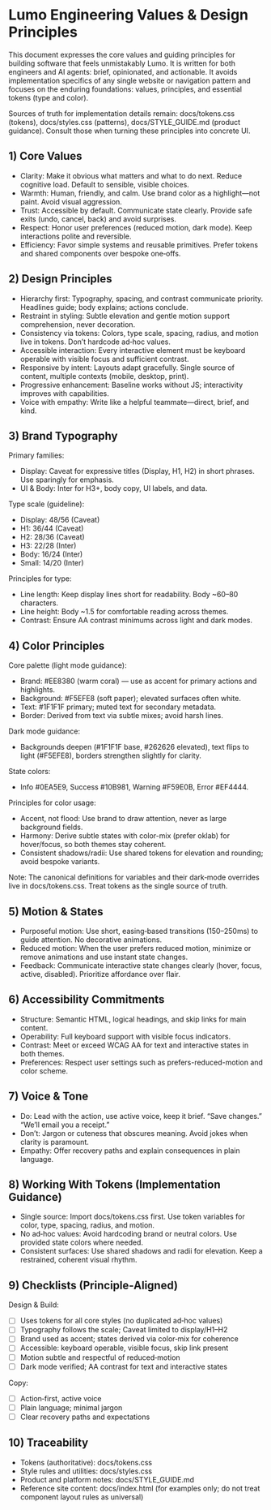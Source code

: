 # Lumo Engineering Values & Design Principles

This document expresses the core values and guiding principles for building software that feels unmistakably Lumo. It is written for both engineers and AI agents: brief, opinionated, and actionable. It avoids implementation specifics of any single website or navigation pattern and focuses on the enduring foundations: values, principles, and essential tokens (type and color).

Sources of truth for implementation details remain: docs/tokens.css (tokens), docs/styles.css (patterns), docs/STYLE_GUIDE.md (product guidance). Consult those when turning these principles into concrete UI.

## 1) Core Values
- Clarity: Make it obvious what matters and what to do next. Reduce cognitive load. Default to sensible, visible choices.
- Warmth: Human, friendly, and calm. Use brand color as a highlight—not paint. Avoid visual aggression.
- Trust: Accessible by default. Communicate state clearly. Provide safe exits (undo, cancel, back) and avoid surprises.
- Respect: Honor user preferences (reduced motion, dark mode). Keep interactions polite and reversible.
- Efficiency: Favor simple systems and reusable primitives. Prefer tokens and shared components over bespoke one‑offs.

## 2) Design Principles
- Hierarchy first: Typography, spacing, and contrast communicate priority. Headlines guide; body explains; actions conclude.
- Restraint in styling: Subtle elevation and gentle motion support comprehension, never decoration.
- Consistency via tokens: Colors, type scale, spacing, radius, and motion live in tokens. Don’t hardcode ad‑hoc values.
- Accessible interaction: Every interactive element must be keyboard operable with visible focus and sufficient contrast.
- Responsive by intent: Layouts adapt gracefully. Single source of content, multiple contexts (mobile, desktop, print).
- Progressive enhancement: Baseline works without JS; interactivity improves with capabilities.
- Voice with empathy: Write like a helpful teammate—direct, brief, and kind.

## 3) Brand Typography
Primary families:
- Display: Caveat for expressive titles (Display, H1, H2) in short phrases. Use sparingly for emphasis.
- UI & Body: Inter for H3+, body copy, UI labels, and data.

Type scale (guideline):
- Display: 48/56 (Caveat)
- H1: 36/44 (Caveat)
- H2: 28/36 (Caveat)
- H3: 22/28 (Inter)
- Body: 16/24 (Inter)
- Small: 14/20 (Inter)

Principles for type:
- Line length: Keep display lines short for readability. Body ~60–80 characters.
- Line height: Body ~1.5 for comfortable reading across themes.
- Contrast: Ensure AA contrast minimums across light and dark modes.

## 4) Color Principles
Core palette (light mode guidance):
- Brand: #EE8380 (warm coral) — use as accent for primary actions and highlights.
- Background: #F5EFE8 (soft paper); elevated surfaces often white.
- Text: #1F1F1F primary; muted text for secondary metadata.
- Border: Derived from text via subtle mixes; avoid harsh lines.

Dark mode guidance:
- Backgrounds deepen (#1F1F1F base, #262626 elevated), text flips to light (#F5EFE8), borders strengthen slightly for clarity.

State colors:
- Info #0EA5E9, Success #10B981, Warning #F59E0B, Error #EF4444.

Principles for color usage:
- Accent, not flood: Use brand to draw attention, never as large background fields.
- Harmony: Derive subtle states with color-mix (prefer oklab) for hover/focus, so both themes stay coherent.
- Consistent shadows/radii: Use shared tokens for elevation and rounding; avoid bespoke variants.

Note: The canonical definitions for variables and their dark‑mode overrides live in docs/tokens.css. Treat tokens as the single source of truth.

## 5) Motion & States
- Purposeful motion: Use short, easing‑based transitions (150–250ms) to guide attention. No decorative animations.
- Reduced motion: When the user prefers reduced motion, minimize or remove animations and use instant state changes.
- Feedback: Communicate interactive state changes clearly (hover, focus, active, disabled). Prioritize affordance over flair.

## 6) Accessibility Commitments
- Structure: Semantic HTML, logical headings, and skip links for main content.
- Operability: Full keyboard support with visible focus indicators.
- Contrast: Meet or exceed WCAG AA for text and interactive states in both themes.
- Preferences: Respect user settings such as prefers-reduced-motion and color scheme.

## 7) Voice & Tone
- Do: Lead with the action, use active voice, keep it brief. “Save changes.” “We’ll email you a receipt.”
- Don’t: Jargon or cuteness that obscures meaning. Avoid jokes when clarity is paramount.
- Empathy: Offer recovery paths and explain consequences in plain language.

## 8) Working With Tokens (Implementation Guidance)
- Single source: Import docs/tokens.css first. Use token variables for color, type, spacing, radius, and motion.
- No ad‑hoc values: Avoid hardcoding brand or neutral colors. Use provided state colors where needed.
- Consistent surfaces: Use shared shadows and radii for elevation. Keep a restrained, coherent visual rhythm.

## 9) Checklists (Principle‑Aligned)
Design & Build:
- [ ] Uses tokens for all core styles (no duplicated ad‑hoc values)
- [ ] Typography follows the scale; Caveat limited to display/H1–H2
- [ ] Brand used as accent; states derived via color‑mix for coherence
- [ ] Accessible: keyboard operable, visible focus, skip link present
- [ ] Motion subtle and respectful of reduced‑motion
- [ ] Dark mode verified; AA contrast for text and interactive states

Copy:
- [ ] Action‑first, active voice
- [ ] Plain language; minimal jargon
- [ ] Clear recovery paths and expectations

## 10) Traceability
- Tokens (authoritative): docs/tokens.css
- Style rules and utilities: docs/styles.css
- Product and platform notes: docs/STYLE_GUIDE.md
- Reference site content: docs/index.html (for examples only; do not treat component layout rules as universal)